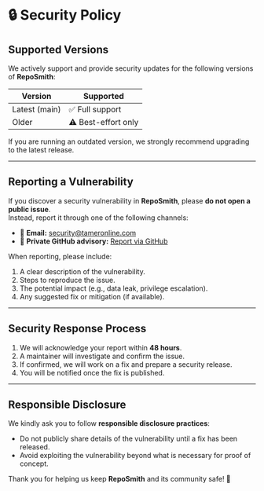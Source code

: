 # 🔒 Security Policy

## Supported Versions
We actively support and provide security updates for the following versions of **RepoSmith**:

| Version       | Supported          |
|---------------|--------------------|
| Latest (main) | ✅ Full support    |
| Older         | ⚠️ Best-effort only |

If you are running an outdated version, we strongly recommend upgrading to the latest release.

---

## Reporting a Vulnerability
If you discover a security vulnerability in **RepoSmith**, please **do not open a public issue**.  
Instead, report it through one of the following channels:

- 📧 **Email:** [security@tameronline.com](mailto:security@tameronline.com)  
- 🔗 **Private GitHub advisory:** [Report via GitHub](https://github.com/liebemama/RepoSmith/security/advisories/new)

When reporting, please include:
1. A clear description of the vulnerability.  
2. Steps to reproduce the issue.  
3. The potential impact (e.g., data leak, privilege escalation).  
4. Any suggested fix or mitigation (if available).

---

## Security Response Process
1. We will acknowledge your report within **48 hours**.  
2. A maintainer will investigate and confirm the issue.  
3. If confirmed, we will work on a fix and prepare a security release.  
4. You will be notified once the fix is published.  

---

## Responsible Disclosure
We kindly ask you to follow **responsible disclosure practices**:
- Do not publicly share details of the vulnerability until a fix has been released.  
- Avoid exploiting the vulnerability beyond what is necessary for proof of concept.  

Thank you for helping us keep **RepoSmith** and its community safe! 🚀
